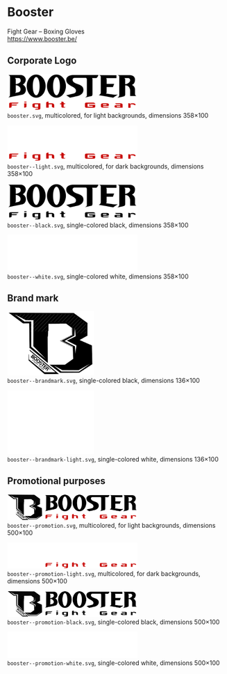 # Booster

Fight Gear – Boxing Gloves  
https://www.booster.be/


## Corporate Logo

<img src="booster.svg" alt="Original logo" width="300"/><br/>
`booster.svg`,
multicolored,
for light backgrounds,
dimensions 358×100

<img src="booster--light.svg" alt="Light-colored logo" width="300"/><br/>
`booster--light.svg`,
multicolored,
for dark backgrounds,
dimensions 358×100

<img src="booster--black.svg" alt="Logo in black" width="300"/><br/>
`booster--black.svg`,
single-colored black,
dimensions 358×100

<img src="booster--white.svg" alt="Logo in white" width="300"/><br/>
`booster--white.svg`,
single-colored white,
dimensions 358×100


## Brand mark

<img src="booster--brandmark.svg" alt="Brand mark in black" width="200"/><br/>
`booster--brandmark.svg`,
single-colored black,
dimensions 136×100

<img src="booster--brandmark-light.svg" alt="Brand mark in white" width="200"/><br/>
`booster--brandmark-light.svg`,
single-colored white,
dimensions 136×100


## Promotional purposes

<img src="booster--promotion.svg" alt="Promotion" width="300"/><br/>
`booster--promotion.svg`,
multicolored,
for light backgrounds,
dimensions 500×100

<img src="booster--promotion-light.svg" alt="Light-colored promotion" width="300"/><br/>
`booster--promotion-light.svg`,
multicolored,
for dark backgrounds,
dimensions 500×100

<img src="booster--promotion-black.svg" alt="Promotion in black" width="300"/><br/>
`booster--promotion-black.svg`,
single-colored black,
dimensions 500×100

<img src="booster--promotion-white.svg" alt="Promotion in white" width="300"/><br/>
`booster--promotion-white.svg`,
single-colored white,
dimensions 500×100
